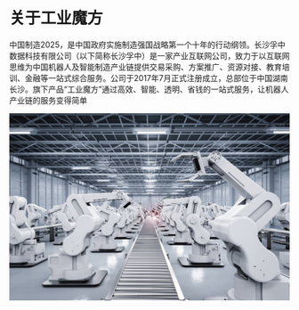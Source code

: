 # 关于工业魔方

中国制造2025，是中国政府实施制造强国战略第一个十年的行动纲领。长沙孚中数据科技有限公司（以下简称长沙孚中）是一家产业互联网公司，致力于以互联网思维为中国机器人及智能制造产业链提供交易采购、方案推广、资源对接、教育培训、金融等一站式综合服务。公司于2017年7月正式注册成立，总部位于中国湖南长沙。旗下产品“工业魔方”通过高效、智能、透明、省钱的一站式服务，让机器人产业链的服务变得简单

![智能生产线](../_media/关于我们.jpg)